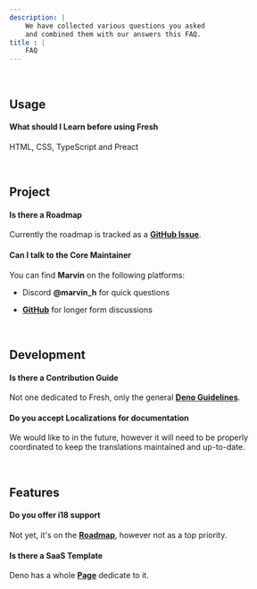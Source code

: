 ```yaml
---
description: |
    We have collected various questions you asked 
    and combined them with our answers this FAQ.
title : |
    FAQ
---
```


[Contributing]: https://deno.land/manual@v1.35.1/references/contributing#submitting-a-pr-to-fresh
[Discussions]: https://github.com/denoland/fresh/discussions
[Roadmap]: https://github.com/denoland/fresh/issues/563
[SaaS]: https://deno.com/saaskit

<br>

## Usage

#### What should I **Learn** before using Fresh

HTML, CSS, TypeScript and Preact

<br>

## Project

#### Is there a **Roadmap**

Currently the roadmap is tracked as a **[GitHub Issue][Roadmap]**.

#### Can I talk to the **Core Maintainer**

You can find **Marvin** on the following platforms:

-   Discord **@marvin_h** for quick questions

-   **[GitHub][Discussions]** for longer form discussions

<br>

## Development

#### Is there a **Contribution Guide**

Not one dedicated to Fresh, only the general **[Deno Guidelines][Contributing]**.

#### Do you accept **Localizations** for documentation

We would like to in the future, however it will need to be properly  
coordinated to keep the translations maintained and up-to-date.

<br>

## Features

#### Do you offer **i18** support

Not yet, it's on the **[Roadmap]**, however not as a top priority.

#### Is there a **SaaS Template**

Deno has a whole **[Page][SaaS]** dedicate to it.

